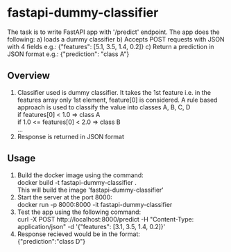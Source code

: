 # fastapi-dummy-classifier
The task is to write FastAPI app with '/predict' endpoint. The app does the following:
a) loads a dummy classifier
b) Accepts POST requests with JSON with 4 fields e.g.: {"features": [5.1, 3.5, 1.4, 0.2]}
c) Return a prediction in JSON format e.g.: {"prediction": "class A"}

## Overview
1. Classifier used is dummy classifier. It takes the 1st feature i.e. in the features array only 1st element, feature[0]
   is considered. A rule based approach is used to classify the value into classes A, B, C, D<br>
   if features[0] < 1.0 => class A<br>
   if 1.0 <= features[0] < 2.0 => class B<br>
   ...
3. Response is returned in JSON format

## Usage
1. Build the docker image using the command:<br>
   docker build -t fastapi-dummy-classifier .<br>
   This will build the image 'fastapi-dummy-classifier'
3. Start the server at the port 8000:<br>
   docker run -p 8000:8000 -it fastapi-dummy-classifier<br>
5. Test the app using the following command:<br>
   curl -X POST http://localhost:8000/predict -H "Content-Type: application/json" -d '{"features": [3.1, 3.5, 1.4, 0.2]}'
7. Response recieved would be in the format:<br>
   {"prediction":"class D"}
